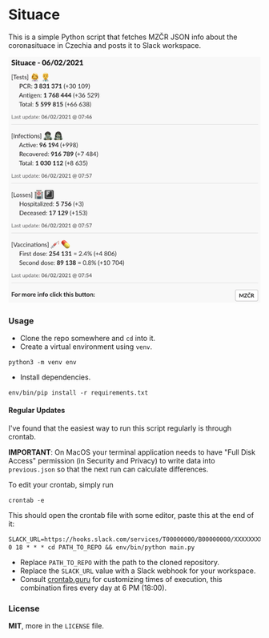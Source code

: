 # Situace
This is a simple Python script that fetches MZČR JSON info about the coronasituace in Czechia and posts it to Slack workspace.

![](./res/screenshot.png)

### Usage
- Clone the repo somewhere and `cd` into it.
- Create a virtual environment using `venv`.
```
python3 -m venv env
```
- Install dependencies.
```
env/bin/pip install -r requirements.txt
```

#### Regular Updates
I've found that the easiest way to run this script regularly is through crontab.

**IMPORTANT**: On MacOS your terminal application needs to have "Full Disk Access" permission (in Security and Privacy) to write data into `previous.json` so that the next run can calculate differences.

To edit your crontab, simply run
```
crontab -e
```

This should open the crontab file with some editor,
paste this at the end of it:
```
SLACK_URL=https://hooks.slack.com/services/T00000000/B00000000/XXXXXXXXXXXXXXXXXXXXXXXX
0 18 * * * cd PATH_TO_REPO && env/bin/python main.py
```

- Replace `PATH_TO_REPO` with the path to the cloned repository.
- Replace the `SLACK_URL` value with a Slack webhook for your workspace.
- Consult [crontab.guru](https://crontab.guru/) for customizing times of execution, this combination fires every day at 6 PM (18:00).

### License
**MIT**, more in the `LICENSE` file.
